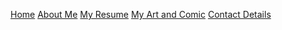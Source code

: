 [Home](README.md) [About Me](aboutme.md) [My Resume](resume.md) [My Art and Comic](art.md) [Contact Details](contact.md)
